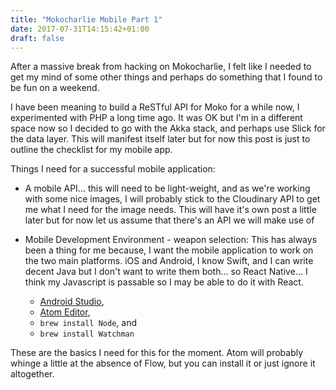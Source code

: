 ```yaml
---
title: "Mokocharlie Mobile Part 1"
date: 2017-07-31T14:15:42+01:00
draft: false
---
```


After a massive break from hacking on Mokocharlie, I felt like I needed to get my mind of some other things and perhaps do something that I found to be fun on a weekend. 

I have been meaning to build a ReSTful API for Moko for a while now, I experimented with PHP a long time ago. It was OK but I'm in a different space now so I decided to go with the Akka stack, and perhaps use Slick for the data layer. This will manifest itself later but for now this post is just to outline the checklist for my mobile app.

Things I need for a successful mobile application:

* A mobile API... this will need to be light-weight, and as we're working with some nice images, I will probably stick to the Cloudinary API to get me what I need for the image needs. This will have it's own post a little later but for now let us assume that there's an API we will make use of

* Mobile Development Environment - weapon selection: This has always been a thing for me because, I want the mobile application to work on the two main platforms. iOS and Android, I know Swift, and I can write decent Java but I don't want to write them both... so React Native... I think my Javascript is passable so I may be able to do it with React. 
    * [Android Studio](https://developer.android.com/studio/install.html), 
    * [Atom Editor](https://atom.io/), 
    * `brew install Node`, and 
    * `brew install Watchman`

These are the basics I need for this for the moment. Atom  will probably whinge a little at the absence of Flow, but you can install it or just ignore it altogether.
